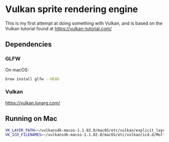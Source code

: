 # Vulkan sprite rendering engine
This is my first attempt at doing something with Vulkan, and is based on the Vulkan
tutorial found at https://vulkan-tutorial.com/

## Dependencies

### GLFW
On macOS:
```bash
brew install glfw --HEAD
```
 
### Vulkan
https://vulkan.lunarg.com/

## Running on Mac
```bash
VK_LAYER_PATH=~/vulkansdk-macos-1.1.82.0/macOS/etc/vulkan/explicit_layer.d
VK_ICD_FILENAMES=~/vulkansdk-macos-1.1.82.0/macOS/etc/vulkan/icd.d/MoltenVK_icd.json
```
 